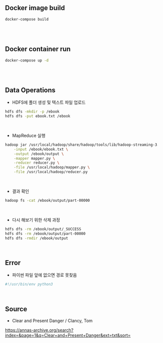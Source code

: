 ## Docker image build
```bash
docker-compose build
```

<br>
<br>

## Docker container run
```bash
docker-compose up -d
```

<br>
<br>

## Data Operations

- HDFS에 폴더 생성 및 텍스트 파일 업로드
```bash
hdfs dfs -mkdir -p /ebook
hdfs dfs -put ebook.txt /ebook
```
<br>

- MapReduce 실행
```bash
hadoop jar /usr/local/hadoop/share/hadoop/tools/lib/hadoop-streaming-3.4.0.jar \
    -input /ebook/ebook.txt \
    -output /ebook/output \
    -mapper mapper.py \
    -reducer reducer.py \
    -file /usr/local/hadoop/mapper.py \
    -file /usr/local/hadoop/reducer.py
```
<br>

- 결과 확인
```bash
hadoop fs -cat /ebook/output/part-00000
```
<br>

- 다시 해보기 위한 삭제 과정
```bash
hdfs dfs -rm /ebook/output/_SUCCESS
hdfs dfs -rm /ebook/output/part-00000
hdfs dfs -rmdir /ebook/output
```
<br>


## Error

- 파이썬 파일 앞에 없으면 경로 못찾음
```bash
#!/usr/bin/env python3
```
<br>


## Source

- Clear and Present Danger / Clancy, Tom
  
https://annas-archive.org/search?index=&page=1&q=Clear+and+Present+Danger&ext=txt&sort=

<br>